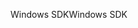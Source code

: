 <span data-ttu-id="440e2-101">Windows SDK</span><span class="sxs-lookup"><span data-stu-id="440e2-101">Windows SDK</span></span>